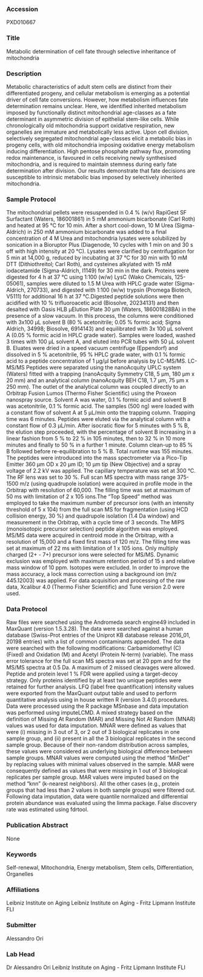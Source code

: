 ### Accession
PXD010667

### Title
Metabolic determination of cell fate through selective inheritance of mitochondria

### Description
Metabolic characteristics of adult stem cells are distinct from their differentiated progeny, and cellular metabolism is emerging as a potential driver of cell fate conversions. However, how metabolism influences fate determination remains unclear. Here, we identified inherited metabolism imposed by functionally distinct mitochondrial age-classes as a fate determinant in asymmetric division of epithelial stem-like cells. While chronologically old mitochondria support oxidative respiration, new organelles are immature and metabolically less active. Upon cell division, selectively segregated mitochondrial age-classes elicit a metabolic bias in progeny cells, with old mitochondria imposing oxidative energy metabolism inducing differentiation. High pentose phosphate pathway flux, promoting redox maintenance, is favoured in cells receiving newly synthesised mitochondria, and is required to maintain stemness during early fate determination after division. Our results demonstrate that fate decisions are susceptible to intrinsic metabolic bias imposed by selectively inherited mitochondria.

### Sample Protocol
The mitochondrial pellets were resuspended in 0.4 % (w/v) RapiGest SF Surfactant (Waters, 186001861) in 5 mM ammonium bicarbonate (Carl Roth) and heated at 95 °C for 10 min. After a short cool-down, 10 M Urea (Sigma-Aldrich) in 250 mM ammonium bicarbonate was added to a final concentration of 4 M Urea and mitochondria lysates were solubilized by sonication in a Bioruptor Plus (Diagenode, 10 cycles with 1 min on and 30 s off with high intensity at 20 °C). Lysates were clarified by centrifugation for 5 min at 14,000 g, reduced by incubating at 37 °C for 30 min with 10 mM DTT (Dithiothreitol; Carl Roth), and cysteines alkylated with 15 mM iodacetamide (Sigma-Aldrich, I1149) for 30 min in the dark. Proteins were digested for 4 h at 37 °C using 1:100 (w/w) LysC (Wako Chemicals, 125-05061), samples were diluted to 1.5 M Urea with HPLC grade water (Sigma-Aldrich, 270733), and digested with 1:100 (w/w) trypsin (Promega Biotech, V5111) for additional 16 h at 37 °C.Digested peptide solutions were then acidified with 10 % trifluoroacetic acid (Biosolve, 20234131) and then desalted with Oasis HLB μElution Plate 30 μm (Waters, 186001828BA) in the presence of a slow vacuum. In this process, the columns were conditioned with 3x100 μL solvent B (80 % acetonitrile; 0.05 % formic acid; Sigma Aldrich, 34998; Biosolve, 6914143) and equilibrated with 3x 100 μL solvent A (0.05 % formic acid in HPLC grade water). Samples were loaded, washed 3 times with 100 μL solvent A, and eluted into PCR tubes with 50 μL solvent B. Eluates were dried in a speed vacuum centrifuge (Eppendorf) and dissolved in 5 % acetonitrile, 95 % HPLC grade water, with 0.1 % formic acid to a peptide concentration of 1 μg/μl before analysis by LC-MS/MS. LC-MS/MS Peptides were separated using the nanoAcquity UPLC system (Waters) fitted with a trapping (nanoAcquity Symmetry C18, 5 μm, 180 μm x 20 mm) and an analytical column (nanoAcquity BEH C18, 1.7 μm, 75 μm x 250 mm). The outlet of the analytical column was coupled directly to an Orbitrap Fusion Lumos (Thermo Fisher Scientific) using the Proxeon nanospray source. Solvent A was water, 0.1 % formic acid and solvent B was acetonitrile, 0.1 % formic acid. The samples (500 ng) were loaded with a constant flow of solvent A at 5 μL/min onto the trapping column. Trapping time was 6 minutes. Peptides were eluted via the analytical column with a constant flow of 0.3 μL/min. After isocratic flow for 5 minutes with 5 % B, the elution step proceeded, with the percentage of solvent B increasing in a linear fashion from 5 % to 22 % in 105 minutes, then to 32 % in 10 more minutes and finally to 50 % in a further 1 minute. Column clean-up to 85 % B followed before re-equilibration to 5 % B. Total runtime was 155 minutes. The peptides were introduced into the mass spectrometer via a Pico-Tip Emitter 360 μm OD x 20 μm ID; 10 μm tip (New Objective) and a spray voltage of 2.2 kV was applied. The capillary temperature was set at 300 °C. The RF lens was set to 30 %. Full scan MS spectra with mass range 375-1500 m/z (using quadrupole isolation) were acquired in profile mode in the Orbitrap with resolution of 60,000. The filling time was set at maximum of 50 ms with limitation of 2 x 105 ions.The “Top Speed” method was employed to take the maximum number of precursor ions (with an intensity threshold of 5 x 104) from the full scan MS for fragmentation (using HCD collision energy, 30 %) and quadrupole isolation (1.4 Da window) and measurement in the Orbitrap, with a cycle time of 3 seconds. The MIPS (monoisotopic precursor selection) peptide algorithm was employed. MS/MS data were acquired in centroid mode in the Orbitrap, with a resolution of 15,000 and a fixed first mass of 120 m/z. The filling time was set at maximum of 22 ms with limitation of 1 x 105 ions. Only multiply charged (2+ - 7+) precursor ions were selected for MS/MS. Dynamic exclusion was employed with maximum retention period of 15 s and relative mass window of 10 ppm. Isotopes were excluded. In order to improve the mass accuracy, a lock mass correction using a background ion (m/z 445.12003) was applied. For data acquisition and processing of the raw data, Xcalibur 4.0 (Thermo Fisher Scientific) and Tune version 2.0 were used.

### Data Protocol
Raw files were searched using the Andromeda search engine49 included in MaxQuant (version 1.5.3.28). The data were searched against a human database (Swiss-Prot entries of the Uniprot KB database release 2016_01, 20198 entries) with a list of common contaminants appended. The data were searched with the following modifications: Carbamidomethyl (C) (Fixed) and Oxidation (M) and Acetyl (Protein N-term) (variable). The mass error tolerance for the full scan MS spectra was set at 20 ppm and for the MS/MS spectra at 0.5 Da. A maximum of 2 missed cleavages were allowed. Peptide and protein level 1 % FDR were applied using a target-decoy strategy. Only proteins identified by at least two unique peptides were retained for further analysis. LFQ (label free quantification) intensity values were exported from the MaxQuant output table and used to perform quantitative analysis using in house written R (version 3.4.0) procedures. Data were processed using the R package MSnbase and data imputation was performed using imputeLCMD.  A mixed strategy based on the definition of Missing At Random (MAR) and Missing Not At Random (MNAR) values was used for data imputation. MNAR were defined as values that were (i) missing in 3 out of 3, or 2 out of 3 biological replicates in one sample group, and (ii) present in all the 3 biological replicates in the second sample group. Because of their non-random distribution across samples, these values were considered as underlying biological difference between sample groups. MNAR values were computed using the method “MinDet” by replacing values with minimal values observed in the sample. MAR were consequently defined as values that were missing in 1 out of 3 biological replicates per sample group. MAR values were imputed based on the method “knn” (k-nearest neighbors). All the other cases (e.g., protein groups that had less than 2 values in both sample groups) were filtered out. Following data imputation, data were quantile normalized and differential protein abundance was evaluated using the limma package. False discovery rate was estimated using fdrtool.

### Publication Abstract
None

### Keywords
Self-renewal, Mitochondria, Energy metabolism, Stem cells, Differentiation, Organelles

### Affiliations
Leibniz Institute on Aging
Leibniz Institute on Aging - Fritz Lipmann Institute FLI

### Submitter
Alessandro Ori

### Lab Head
Dr Alessandro Ori
Leibniz Institute on Aging - Fritz Lipmann Institute FLI


